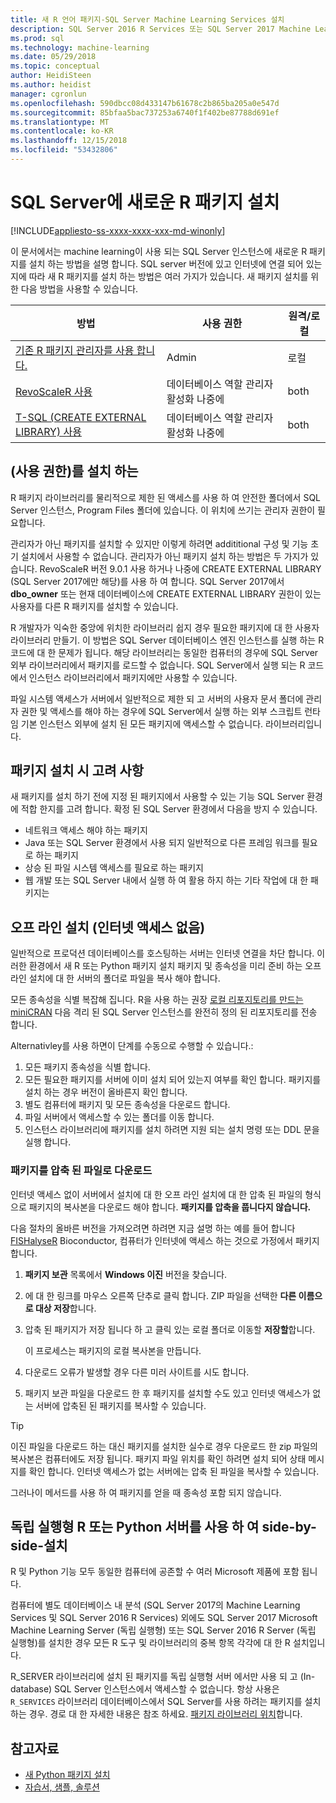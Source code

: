 ```yaml
---
title: 새 R 언어 패키지-SQL Server Machine Learning Services 설치
description: SQL Server 2016 R Services 또는 SQL Server 2017 Machine Learning Services (In-database)를 새 R 패키지를 추가 합니다.
ms.prod: sql
ms.technology: machine-learning
ms.date: 05/29/2018
ms.topic: conceptual
author: HeidiSteen
ms.author: heidist
manager: cgronlun
ms.openlocfilehash: 590dbcc08d433147b61678c2b865ba205a0e547d
ms.sourcegitcommit: 85bfaa5bac737253a6740f1f402be87788d691ef
ms.translationtype: MT
ms.contentlocale: ko-KR
ms.lasthandoff: 12/15/2018
ms.locfileid: "53432806"
---
```

# <a name="install-new-r-packages-on-sql-server"></a>SQL Server에 새로운 R 패키지 설치
[!INCLUDE[appliesto-ss-xxxx-xxxx-xxx-md-winonly](../../includes/appliesto-ss-xxxx-xxxx-xxx-md-winonly.md)]

이 문서에서는 machine learning이 사용 되는 SQL Server 인스턴스에 새로운 R 패키지를 설치 하는 방법을 설명 합니다. SQL server 버전에 있고 인터넷에 연결 되어 있는지에 따라 새 R 패키지를 설치 하는 방법은 여러 가지가 있습니다. 새 패키지 설치를 위한 다음 방법을 사용할 수 있습니다.

| 방법                           | 사용 권한               | 원격/로컬 |
|------------------------------------|---------------------------|--------------|
| [기존 R 패키지 관리자를 사용 합니다.](use-r-package-managers-on-sql-server.md)  | Admin | 로컬 |
| [RevoScaleR 사용](use-revoscaler-to-manage-r-packages.md) |  데이터베이스 역할 관리자 활성화 나중에 | both|
| [T-SQL (CREATE EXTERNAL LIBRARY) 사용](install-r-packages-tsql.md) | 데이터베이스 역할 관리자 활성화 나중에 | both 

## <a name="who-installs-permissions"></a>(사용 권한)를 설치 하는

R 패키지 라이브러리를 물리적으로 제한 된 액세스를 사용 하 여 안전한 폴더에서 SQL Server 인스턴스, Program Files 폴더에 있습니다. 이 위치에 쓰기는 관리자 권한이 필요합니다.

관리자가 아닌 패키지를 설치할 수 있지만 이렇게 하려면 addititional 구성 및 기능 초기 설치에서 사용할 수 없습니다. 관리자가 아닌 패키지 설치 하는 방법은 두 가지가 있습니다. RevoScaleR 버전 9.0.1 사용 하거나 나중에 CREATE EXTERNAL LIBRARY (SQL Server 2017에만 해당)를 사용 하 여 합니다. SQL Server 2017에서 **dbo_owner** 또는 현재 데이터베이스에 CREATE EXTERNAL LIBRARY 권한이 있는 사용자를 다른 R 패키지를 설치할 수 있습니다.

R 개발자가 익숙한 중앙에 위치한 라이브러리 쉽지 경우 필요한 패키지에 대 한 사용자 라이브러리 만들기. 이 방법은 SQL Server 데이터베이스 엔진 인스턴스를 실행 하는 R 코드에 대 한 문제가 됩니다. 해당 라이브러리는 동일한 컴퓨터의 경우에 SQL Server 외부 라이브러리에서 패키지를 로드할 수 없습니다. SQL Server에서 실행 되는 R 코드에서 인스턴스 라이브러리에서 패키지에만 사용할 수 있습니다.

파일 시스템 액세스가 서버에서 일반적으로 제한 되 고 서버의 사용자 문서 폴더에 관리자 권한 및 액세스를 해야 하는 경우에 SQL Server에서 실행 하는 외부 스크립트 런타임 기본 인스턴스 외부에 설치 된 모든 패키지에 액세스할 수 없습니다. 라이브러리입니다. 

## <a name="considerations-for-package-installation"></a>패키지 설치 시 고려 사항

새 패키지를 설치 하기 전에 지정 된 패키지에서 사용할 수 있는 기능 SQL Server 환경에 적합 한지를 고려 합니다. 확정 된 SQL Server 환경에서 다음을 방지 수 있습니다.

+ 네트워크 액세스 해야 하는 패키지
+ Java 또는 SQL Server 환경에서 사용 되지 일반적으로 다른 프레임 워크를 필요로 하는 패키지
+ 상승 된 파일 시스템 액세스를 필요로 하는 패키지
+ 웹 개발 또는 SQL Server 내에서 실행 하 여 활용 하지 하는 기타 작업에 대 한 패키지는

## <a name="offline-installation-no-internet-access"></a>오프 라인 설치 (인터넷 액세스 없음)

일반적으로 프로덕션 데이터베이스를 호스팅하는 서버는 인터넷 연결을 차단 합니다. 이러한 환경에서 새 R 또는 Python 패키지 설치 패키지 및 종속성을 미리 준비 하는 오프 라인 설치에 대 한 서버의 폴더로 파일을 복사 해야 합니다.

모든 종속성을 식별 복잡해 집니다. R을 사용 하는 권장 [로컬 리포지토리를 만드는 miniCRAN](create-a-local-package-repository-using-minicran.md) 다음 격리 된 SQL Server 인스턴스를 완전히 정의 된 리포지토리를 전송 합니다.

Alternativley를 사용 하면이 단계를 수동으로 수행할 수 있습니다.:

1. 모든 패키지 종속성을 식별 합니다. 
2. 모든 필요한 패키지를 서버에 이미 설치 되어 있는지 여부를 확인 합니다. 패키지를 설치 하는 경우 버전이 올바른지 확인 합니다.
3. 별도 컴퓨터에 패키지 및 모든 종속성을 다운로드 합니다.
4. 파일 서버에서 액세스할 수 있는 폴더를 이동 합니다.
5. 인스턴스 라이브러리에 패키지를 설치 하려면 지원 되는 설치 명령 또는 DDL 문을 실행 합니다.

### <a name="download-the-package-as-a-zipped-file"></a>패키지를 압축 된 파일로 다운로드

인터넷 액세스 없이 서버에서 설치에 대 한 오프 라인 설치에 대 한 압축 된 파일의 형식으로 패키지의 복사본을 다운로드 해야 합니다. **패키지를 압축을 풉니다지 않습니다.**

다음 절차의 올바른 버전을 가져오려면 하려면 지금 설명 하는 예를 들어 합니다 [FISHalyseR](https://bioconductor.org/packages/release/bioc/html/FISHalyseR.html) Bioconductor, 컴퓨터가 인터넷에 액세스 하는 것으로 가정에서 패키지 합니다.

1.  **패키지 보관** 목록에서 **Windows 이진** 버전을 찾습니다.

2.  에 대 한 링크를 마우스 오른쪽 단추로 클릭 합니다. ZIP 파일을 선택한 **다른 이름으로 대상 저장**합니다.

3.  압축 된 패키지가 저장 됩니다 하 고 클릭 있는 로컬 폴더로 이동할 **저장할**합니다.

    이 프로세스는 패키지의 로컬 복사본을 만듭니다. 

4. 다운로드 오류가 발생할 경우 다른 미러 사이트를 시도 합니다.

5. 패키지 보관 파일을 다운로드 한 후 패키지를 설치할 수도 있고 인터넷 액세스가 없는 서버에 압축된 된 패키지를 복사할 수 있습니다.

> [!TIP]
> 이진 파일을 다운로드 하는 대신 패키지를 설치한 실수로 경우 다운로드 한 zip 파일의 복사본은 컴퓨터에도 저장 됩니다. 패키지 파일 위치를 확인 하려면 설치 되어 상태 메시지를 확인 합니다. 인터넷 액세스가 없는 서버에는 압축 된 파일을 복사할 수 있습니다.
> 
> 그러나이 메서드를 사용 하 여 패키지를 얻을 때 종속성 포함 되지 않습니다. 


## <a name="side-by-side-installation-with-standalone-r-or-python-servers"></a>독립 실행형 R 또는 Python 서버를 사용 하 여 side-by-side-설치

R 및 Python 기능 모두 동일한 컴퓨터에 공존할 수 여러 Microsoft 제품에 포함 됩니다.

컴퓨터에 별도 데이터베이스 내 분석 (SQL Server 2017의 Machine Learning Services 및 SQL Server 2016 R Services) 외에도 SQL Server 2017 Microsoft Machine Learning Server (독립 실행형) 또는 SQL Server 2016 R Server (독립 실행형)를 설치한 경우 모든 R 도구 및 라이브러리의 중복 항목 각각에 대 한 R 설치입니다.

R_SERVER 라이브러리에 설치 된 패키지를 독립 실행형 서버 에서만 사용 되 고 (In-database) SQL Server 인스턴스에서 액세스할 수 없습니다. 항상 사용은 `R_SERVICES` 라이브러리 데이터베이스에서 SQL Server를 사용 하려는 패키지를 설치 하는 경우. 경로 대 한 자세한 내용은 참조 하세요. [패키지 라이브러리 위치](installing-and-managing-r-packages.md#package-library-location)합니다.


## <a name="see-also"></a>참고자료

+ [새 Python 패키지 설치](../python/install-additional-python-packages-on-sql-server.md)
+ [자습서, 샘플, 솔루션](../tutorials/machine-learning-services-tutorials.md)